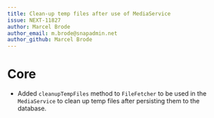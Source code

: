 ```yaml
---
title: Clean-up temp files after use of MediaService
issue: NEXT-11827
author: Marcel Brode
author_email: m.brode@snapadmin.net
author_github: Marcel Brode
---
```

# Core
* Added `cleanupTempFiles` method to `FileFetcher` to be used in the `MediaService` to clean up temp files after persisting them to the database.
